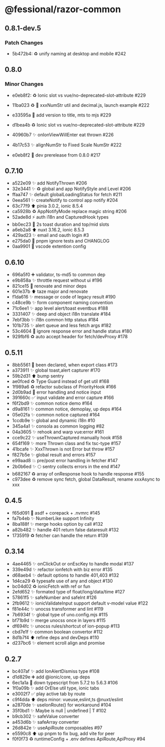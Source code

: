 # @fessional/razor-common

## 0.8.1-dev.5

### Patch Changes

- 5b472b4: ♻️ unify naming at desktop and mobile #242

## 0.8.0

### Minor Changes

- e0eb8f2: ♻️ Ionic slot vs vue/no-deprecated-slot-attribute #229

- 11ba023 ♻️ 🚀 xxxNumStr util and decimal.js, launch example #222
- e33595a 💚 add version to title, mts to mjs #229
- d1bea4b ♻️ Ionic slot vs vue/no-deprecated-slot-attribute #229
- 40960b7 ✨ onIonViewWillEnter eat thrown #226
- 4b17c53 ✨ alignNumStr to Fixed Scale NumStr #222
- e0eb8f2 💚 dev prerelease from 0.8.0 #217

## 0.7.10

- a522e09 ✨ add NotifyThrown #206
- 32e3441 ✨ ♻️ global and app NotifyStyle and Level #206
- ffaa747 ✨ default globalLoadingStatus for fetch #211
- 0eea561 ✨ createNotify to control app notify #204
- 63c77f9 ⬆️ pinia 3.0.2, ionic 8.5.4
- ca5928b ♻️ AppNotifyMode replace magic string #206
- 52ade8d ⚡️ auth i18n and CapturedHook types
- bb0ec23 🚸 2s toast duration and top/mid slots
- a6eb2a8 ⬆️ nuxt 3.16.2, ionic 8.5.3
- 429ad23 ✨ email and oauth login #3
- e275da0 🙈 pnpm ignore tests and CHANGLOG
- 0aa9901 🚸 vscode extention config

## 0.6.10

- 696a5f0 ➕ validator, ts-md5 to common dep
- e9b858a ✨ throttle request without ui #196
- 821ce15 👷 renovate and minor deps
- 601e37b ⬆️ taze major and renovate
- f1da616 ✨ message or code of legacy result #190
- c48ce9b ✨ form component naming convention
- 71c6ee1 ✨ app level alert/toast eventbus #188
- 3331407 ✨ deep and object i18n translate #184
- 7ebf3bb ✨ i18n common http status #184
- 101b735 ✨ alert queue and less fetch args #182
- 53c4604 🎨 ignore response error and handle status #180
- 929fbf6 ♻️ auto accept header for fetch/devProxy #178

## 0.5.11

- 8bb5561 🐛 been declared, when export class #173
- a373911 ✨ global toast,alert capturer #170
- 59b2d31 ⬆️ bump sentry
- ae0fced ♻️ Type Guard instead of get util #168
- 1f989a6 ♻️ refactor subclass of PriorityHook #166
- 2d0b9ad 🔖 error handling and notice input
- 391660c ✅ input validate and error capture #166
- f6f2bd9 ✨ common notice demo #164
- d9a8161 ✨ common notice, demoplay, up deps #164
- 05e02fa ✨ common notice captured #164
- 1ccdb9e ✨ global and dynamic i18n #10
- 345a4a1 ✨ consola as common logging #82
- 04a3605 ✨ rehook and warp vue:error #161
- cce9c22 ✨ useThrownCaptured manually hook #158
- 654f169 ✨ more Thrown class and fix tsc-type #157
- 41bcafe ✨ XxxThrown is not Error but throw #157
- f827b5e ✨ global result and errors #157
- e99aad8 💥 pre/post error handling in fetcher #147
- 2b0b6ed ✨ 🌕 sentry collects errors in the end #147
- b682167 ♻️ array of onResponse hook to handle response #155
- c973dee ♻️ remove sync fetch, global DataResult, rename xxxAsync to xxx

## 0.4.5

- f65d091 💚 asdf + corepack + .nvmrc #145
- fa7b4eb ✨ NumberLike support Infinity
- 8ba188f ✨ merge hooks option by call #132
- a82b482 ✨ handle 401 return false dataresult #132
- 1735919 ♻️ fetcher can handle the return #139

## 0.3.14

- 4ae4465 ✨ onClickOut or onEscKey to handle modal #137
- 339e49d ✨ refactor ionfetch with biz error #135
- d68aeb4 ✨ default options to handle 401,403 #132
- 1d4ca29 ♻️ typesafe use of any and object #130
- bc04d02 ♻️ ionicFetch with ref or fun
- 2efd652 ✨ formated type of float/long/data/time #127
- 57861f5 ✨ safeNumber and safeInt #126
- 2fb9612 ✨ ionicValidateInput support default v-model value #122
- f81e44c ✨ unocss transformer and lint #119
- 7b6934f ✨ global type of uno.config.mjs #115
- bf71b9d ✨ merge unocss once in layers #115
- df694fc ✨ unocss rules/shortcut of ion-popup #113
- cbd7e1f ✨ common boolean convertor #112
- 8d1b7f4 ⬆️ refine deps and devDeps #110
- d237bc6 ✨ element scroll align and promise

## 0.2.7

- bc407af ✨ add IonAlertDismiss type #108
- d1d829e ➕ add @ionic/core, up deps
- 6ec1a1a 🐛 down typescript from 5.7.2 to 5.6.3 #106
- 1f0a09b ✨ add OrElse util type, ionic tabs
- e3002f7 ✅ play active tab by route
- c9f4dda ⬆️ deps minor: vueuse,eslint,ts @nuxt/eslint
- a2870de ✨ useIonRoute() for workaround #104
- 35f0bd1 ✨ Maybe<T> is null | undefined | T #102
- b9cb302 ✨ safeValue converter
- a453d6b ✨ safeArray converter
- 26d842e ✨ useApiRoute composables #97
- e5590c8 ⬆️ up pnpm to fix bug, add vite for peer
- f0f0f73 ♻️ runtimeConfig + .env defines ApiRoute,ApiProxy #94
